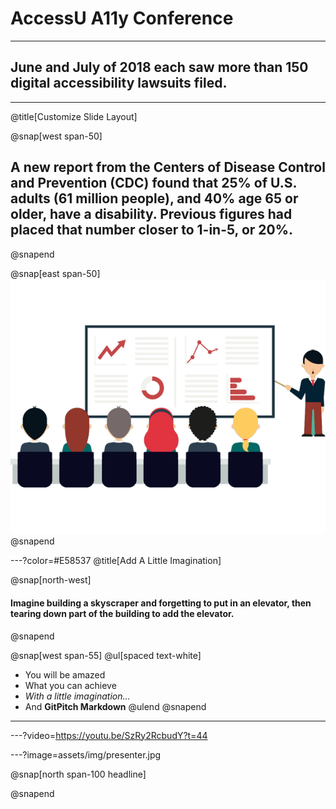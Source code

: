 <!-- Slide 1 -->
# AccessU A11y Conference 

---
<!-- Slide -->
## June and July of 2018 each saw more than 150 digital accessibility lawsuits filed.

<!-- ![](assets/img/presentation.png) -->

---
<!-- Slide -->
@title[Customize Slide Layout]

@snap[west span-50]
##  A new report from the Centers of Disease Control and Prevention (CDC) found that 25% of U.S. adults (61 million people), and 40% age 65 or older, have a disability. Previous figures had placed that number closer to 1-in-5, or 20%.
@snapend

@snap[east span-50]
![](assets/img/presentation.png)
@snapend

---?color=#E58537
@title[Add A Little Imagination]
<!-- Slide -->
@snap[north-west]
<!-- #### Add a splash of @color[cyan](**color**) and you are ready to start presenting... -->
#### Imagine building a skyscraper and forgetting  to put in an elevator, then tearing down part of the building to add the elevator.
@snapend

@snap[west span-55]
@ul[spaced text-white]
- You will be amazed
- What you can achieve
- *With a little imagination...*
- And **GitPitch Markdown**
@ulend
@snapend

---
---?video=https://youtu.be/SzRy2RcbudY?t=44

<!-- @img[shadow](assets/img/conference.png) -->


---?image=assets/img/presenter.jpg

@snap[north span-100 headline]
<!-- ## Now It's Your Turn -->
@snapend



